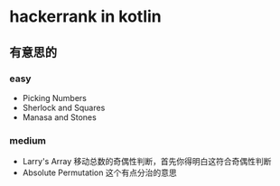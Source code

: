 # hackerrank in kotlin

## 有意思的

### easy

* Picking Numbers
* Sherlock and Squares
* Manasa and Stones

### medium

* Larry's Array 移动总数的奇偶性判断，首先你得明白这符合奇偶性判断
* Absolute Permutation 这个有点分治的意思